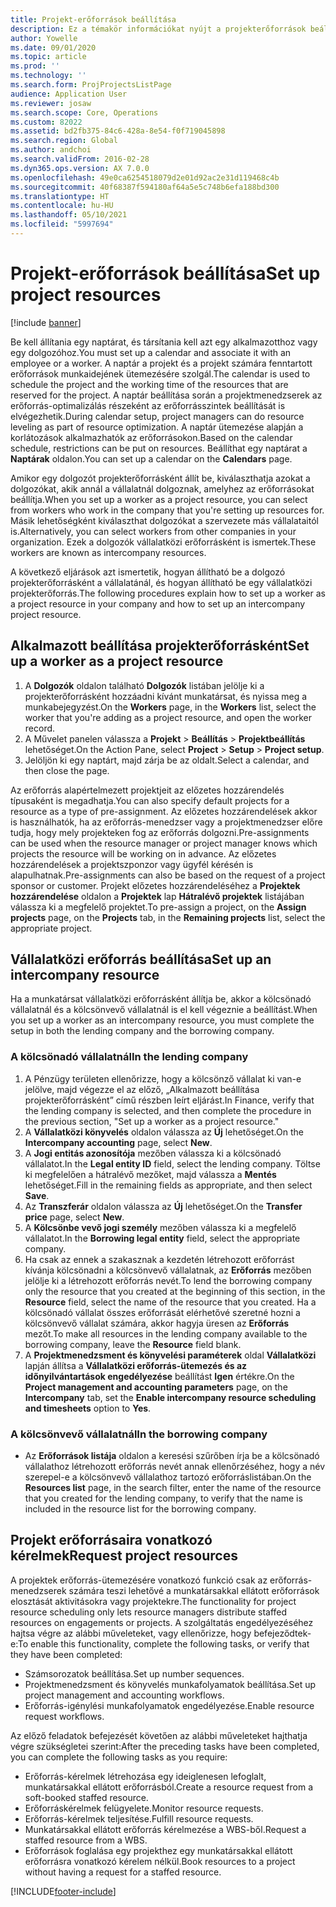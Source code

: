 ```yaml
---
title: Projekt-erőforrások beállítása
description: Ez a témakör információkat nyújt a projekterőforrások beállításáról vagy kéréséről.
author: Yowelle
ms.date: 09/01/2020
ms.topic: article
ms.prod: ''
ms.technology: ''
ms.search.form: ProjProjectsListPage
audience: Application User
ms.reviewer: josaw
ms.search.scope: Core, Operations
ms.custom: 82022
ms.assetid: bd2fb375-84c6-428a-8e54-f0f719045898
ms.search.region: Global
ms.author: andchoi
ms.search.validFrom: 2016-02-28
ms.dyn365.ops.version: AX 7.0.0
ms.openlocfilehash: 49e0ca6254518079d2e01d92ac2e31d119468c4b
ms.sourcegitcommit: 40f68387f594180af64a5e5c748b6efa188bd300
ms.translationtype: HT
ms.contentlocale: hu-HU
ms.lasthandoff: 05/10/2021
ms.locfileid: "5997694"
---
```

# <a name="set-up-project-resources"></a><span data-ttu-id="c97ac-103">Projekt-erőforrások beállítása</span><span class="sxs-lookup"><span data-stu-id="c97ac-103">Set up project resources</span></span>

[!include [banner](../includes/banner.md)]

<span data-ttu-id="c97ac-104">Be kell állítania egy naptárat, és társítania kell azt egy alkalmazotthoz vagy egy dolgozóhoz.</span><span class="sxs-lookup"><span data-stu-id="c97ac-104">You must set up a calendar and associate it with an employee or a worker.</span></span> <span data-ttu-id="c97ac-105">A naptár a projekt és a projekt számára fenntartott erőforrások munkaidejének ütemezésére szolgál.</span><span class="sxs-lookup"><span data-stu-id="c97ac-105">The calendar is used to schedule the project and the working time of the resources that are reserved for the project.</span></span> <span data-ttu-id="c97ac-106">A naptár beállítása során a projektmenedzserek az erőforrás-optimalizálás részeként az erőforrásszintek beállítását is elvégezhetik.</span><span class="sxs-lookup"><span data-stu-id="c97ac-106">During calendar setup, project managers can do resource leveling as part of resource optimization.</span></span> <span data-ttu-id="c97ac-107">A naptár ütemezése alapján a korlátozások alkalmazhatók az erőforrásokon.</span><span class="sxs-lookup"><span data-stu-id="c97ac-107">Based on the calendar schedule, restrictions can be put on resources.</span></span> <span data-ttu-id="c97ac-108">Beállíthat egy naptárat a **Naptárak** oldalon.</span><span class="sxs-lookup"><span data-stu-id="c97ac-108">You can set up a calendar on the **Calendars** page.</span></span>

<span data-ttu-id="c97ac-109">Amikor egy dolgozót projekterőforrásként állít be, kiválaszthatja azokat a dolgozókat, akik annál a vállalatnál dolgoznak, amelyhez az erőforrásokat beállítja.</span><span class="sxs-lookup"><span data-stu-id="c97ac-109">When you set up a worker as a project resource, you can select from workers who work in the company that you're setting up resources for.</span></span> <span data-ttu-id="c97ac-110">Másik lehetőségként kiválaszthat dolgozókat a szervezete más vállalataitól is.</span><span class="sxs-lookup"><span data-stu-id="c97ac-110">Alternatively, you can select workers from other companies in your organization.</span></span> <span data-ttu-id="c97ac-111">Ezek a dolgozók vállalatközi erőforrásként is ismertek.</span><span class="sxs-lookup"><span data-stu-id="c97ac-111">These workers are known as intercompany resources.</span></span>

<span data-ttu-id="c97ac-112">A következő eljárások azt ismertetik, hogyan állítható be a dolgozó projekterőforrásként a vállalatánál, és hogyan állítható be egy vállalatközi projekterőforrás.</span><span class="sxs-lookup"><span data-stu-id="c97ac-112">The following procedures explain how to set up a worker as a project resource in your company and how to set up an intercompany project resource.</span></span>

## <a name="set-up-a-worker-as-a-project-resource"></a><span data-ttu-id="c97ac-113">Alkalmazott beállítása projekterőforrásként</span><span class="sxs-lookup"><span data-stu-id="c97ac-113">Set up a worker as a project resource</span></span>

1. <span data-ttu-id="c97ac-114">A **Dolgozók** oldalon található **Dolgozók** listában jelölje ki a projekterőforrásként hozzáadni kívánt munkatársat, és nyissa meg a munkabejegyzést.</span><span class="sxs-lookup"><span data-stu-id="c97ac-114">On the **Workers** page, in the **Workers** list, select the worker that you're adding as a project resource, and open the worker record.</span></span>
2. <span data-ttu-id="c97ac-115">A Művelet panelen válassza a **Projekt** &gt; **Beállítás** &gt; **Projektbeállítás** lehetőséget.</span><span class="sxs-lookup"><span data-stu-id="c97ac-115">On the Action Pane, select **Project** &gt; **Setup** &gt; **Project setup**.</span></span>
3. <span data-ttu-id="c97ac-116">Jelöljön ki egy naptárt, majd zárja be az oldalt.</span><span class="sxs-lookup"><span data-stu-id="c97ac-116">Select a calendar, and then close the page.</span></span>

<span data-ttu-id="c97ac-117">Az erőforrás alapértelmezett projektjeit az előzetes hozzárendelés típusaként is megadhatja.</span><span class="sxs-lookup"><span data-stu-id="c97ac-117">You can also specify default projects for a resource as a type of pre-assignment.</span></span> <span data-ttu-id="c97ac-118">Az előzetes hozzárendelések akkor is használhatók, ha az erőforrás-menedzser vagy a projektmenedzser előre tudja, hogy mely projekteken fog az erőforrás dolgozni.</span><span class="sxs-lookup"><span data-stu-id="c97ac-118">Pre-assignments can be used when the resource manager or project manager knows which projects the resource will be working on in advance.</span></span> <span data-ttu-id="c97ac-119">Az előzetes hozzárendelések a projektszponzor vagy ügyfél kérésén is alapulhatnak.</span><span class="sxs-lookup"><span data-stu-id="c97ac-119">Pre-assignments can also be based on the request of a project sponsor or customer.</span></span> <span data-ttu-id="c97ac-120">Projekt előzetes hozzárendeléséhez a **Projektek hozzárendelése** oldalon a **Projektek** lap **Hátralévő projektek** listájában válassza ki a megfelelő projektet.</span><span class="sxs-lookup"><span data-stu-id="c97ac-120">To pre-assign a project, on the **Assign projects** page, on the **Projects** tab, in the **Remaining projects** list, select the appropriate project.</span></span>

## <a name="set-up-an-intercompany-resource"></a><span data-ttu-id="c97ac-121">Vállalatközi erőforrás beállítása</span><span class="sxs-lookup"><span data-stu-id="c97ac-121">Set up an intercompany resource</span></span>

<span data-ttu-id="c97ac-122">Ha a munkatársat vállalatközi erőforrásként állítja be, akkor a kölcsönadó vállalatnál és a kölcsönvevő vállalatnál is el kell végeznie a beállítást.</span><span class="sxs-lookup"><span data-stu-id="c97ac-122">When you set up a worker as an intercompany resource, you must complete the setup in both the lending company and the borrowing company.</span></span>

### <a name="in-the-lending-company"></a><span data-ttu-id="c97ac-123">A kölcsönadó vállalatnál</span><span class="sxs-lookup"><span data-stu-id="c97ac-123">In the lending company</span></span>

1. <span data-ttu-id="c97ac-124">A Pénzügy területen ellenőrizze, hogy a kölcsönző vállalat ki van-e jelölve, majd végezze el az előző, „Alkalmazott beállítása projekterőforrásként” című részben leírt eljárást.</span><span class="sxs-lookup"><span data-stu-id="c97ac-124">In Finance, verify that the lending company is selected, and then complete the procedure in the previous section, "Set up a worker as a project resource."</span></span>
2. <span data-ttu-id="c97ac-125">A **Vállalatközi könyvelés** oldalon válassza az **Új** lehetőséget.</span><span class="sxs-lookup"><span data-stu-id="c97ac-125">On the **Intercompany accounting** page, select **New**.</span></span>
3. <span data-ttu-id="c97ac-126">A **Jogi entitás azonosítója** mezőben válassza ki a kölcsönadó vállalatot.</span><span class="sxs-lookup"><span data-stu-id="c97ac-126">In the **Legal entity ID** field, select the lending company.</span></span> <span data-ttu-id="c97ac-127">Töltse ki megfelelően a hátralévő mezőket, majd válassza a **Mentés** lehetőséget.</span><span class="sxs-lookup"><span data-stu-id="c97ac-127">Fill in the remaining fields as appropriate, and then select **Save**.</span></span>
4. <span data-ttu-id="c97ac-128">Az **Transzferár** oldalon válassza az **Új** lehetőséget.</span><span class="sxs-lookup"><span data-stu-id="c97ac-128">On the **Transfer price** page, select **New**.</span></span>
5. <span data-ttu-id="c97ac-129">A **Kölcsönbe vevő jogi személy** mezőben válassza ki a megfelelő vállalatot.</span><span class="sxs-lookup"><span data-stu-id="c97ac-129">In the **Borrowing legal entity** field, select the appropriate company.</span></span>
6. <span data-ttu-id="c97ac-130">Ha csak az ennek a szakasznak a kezdetén létrehozott erőforrást kívánja kölcsönadni a kölcsönvevő vállalatnak, az **Erőforrás** mezőben jelölje ki a létrehozott erőforrás nevét.</span><span class="sxs-lookup"><span data-stu-id="c97ac-130">To lend the borrowing company only the resource that you created at the beginning of this section, in the **Resource** field, select the name of the resource that you created.</span></span> <span data-ttu-id="c97ac-131">Ha a kölcsönadó vállalat összes erőforrását elérhetővé szeretné hozni a kölcsönvevő vállalat számára, akkor hagyja üresen az **Erőforrás** mezőt.</span><span class="sxs-lookup"><span data-stu-id="c97ac-131">To make all resources in the lending company available to the borrowing company, leave the **Resource** field blank.</span></span>
7. <span data-ttu-id="c97ac-132">A **Projektmenedzsment és könyvelési paraméterek** oldal **Vállalatközi** lapján állítsa a **Vállalatközi erőforrás-ütemezés és az időnyilvántartások engedélyezése** beállítást **Igen** értékre.</span><span class="sxs-lookup"><span data-stu-id="c97ac-132">On the **Project management and accounting parameters** page, on the **Intercompany** tab, set the **Enable intercompany resource scheduling and timesheets** option to **Yes**.</span></span>

### <a name="in-the-borrowing-company"></a><span data-ttu-id="c97ac-133">A kölcsönvevő vállalatnál</span><span class="sxs-lookup"><span data-stu-id="c97ac-133">In the borrowing company</span></span>

- <span data-ttu-id="c97ac-134">Az **Erőforrások listája** oldalon a keresési szűrőben írja be a kölcsönadó vállalathoz létrehozott erőforrás nevét annak ellenőrzéséhez, hogy a név szerepel-e a kölcsönvevő vállalathoz tartozó erőforráslistában.</span><span class="sxs-lookup"><span data-stu-id="c97ac-134">On the **Resources list** page, in the search filter, enter the name of the resource that you created for the lending company, to verify that the name is included in the resource list for the borrowing company.</span></span>

## <a name="request-project-resources"></a><span data-ttu-id="c97ac-135">Projekt erőforrásaira vonatkozó kérelmek</span><span class="sxs-lookup"><span data-stu-id="c97ac-135">Request project resources</span></span>
<span data-ttu-id="c97ac-136">A projektek erőforrás-ütemezésére vonatkozó funkció csak az erőforrás-menedzserek számára teszi lehetővé a munkatársakkal ellátott erőforrások elosztását aktivitásokra vagy projektekre.</span><span class="sxs-lookup"><span data-stu-id="c97ac-136">The functionality for project resource scheduling only lets resource managers distribute staffed resources on engagements or projects.</span></span> <span data-ttu-id="c97ac-137">A szolgáltatás engedélyezéséhez hajtsa végre az alábbi műveleteket, vagy ellenőrizze, hogy befejeződtek-e:</span><span class="sxs-lookup"><span data-stu-id="c97ac-137">To enable this functionality, complete the following tasks, or verify that they have been completed:</span></span>

- <span data-ttu-id="c97ac-138">Számsorozatok beállítása.</span><span class="sxs-lookup"><span data-stu-id="c97ac-138">Set up number sequences.</span></span>
- <span data-ttu-id="c97ac-139">Projektmenedzsment és könyvelés munkafolyamatok beállítása.</span><span class="sxs-lookup"><span data-stu-id="c97ac-139">Set up project management and accounting workflows.</span></span>
- <span data-ttu-id="c97ac-140">Erőforrás-igénylési munkafolyamatok engedélyezése.</span><span class="sxs-lookup"><span data-stu-id="c97ac-140">Enable resource request workflows.</span></span>

<span data-ttu-id="c97ac-141">Az előző feladatok befejezését követően az alábbi műveleteket hajthatja végre szükségletei szerint:</span><span class="sxs-lookup"><span data-stu-id="c97ac-141">After the preceding tasks have been completed, you can complete the following tasks as you require:</span></span>

- <span data-ttu-id="c97ac-142">Erőforrás-kérelmek létrehozása egy ideiglenesen lefoglalt, munkatársakkal ellátott erőforrásból.</span><span class="sxs-lookup"><span data-stu-id="c97ac-142">Create a resource request from a soft-booked staffed resource.</span></span>
- <span data-ttu-id="c97ac-143">Erőforráskérelmek felügyelete.</span><span class="sxs-lookup"><span data-stu-id="c97ac-143">Monitor resource requests.</span></span>
- <span data-ttu-id="c97ac-144">Erőforrás-kérelmek teljesítése.</span><span class="sxs-lookup"><span data-stu-id="c97ac-144">Fulfill resource requests.</span></span>
- <span data-ttu-id="c97ac-145">Munkatársakkal ellátott erőforrás kérelmezése a WBS-ből.</span><span class="sxs-lookup"><span data-stu-id="c97ac-145">Request a staffed resource from a WBS.</span></span>
- <span data-ttu-id="c97ac-146">Erőforrások foglalása egy projekthez egy munkatársakkal ellátott erőforrásra vonatkozó kérelem nélkül.</span><span class="sxs-lookup"><span data-stu-id="c97ac-146">Book resources to a project without having a request for a staffed resource.</span></span>


[!INCLUDE[footer-include](../includes/footer-banner.md)]